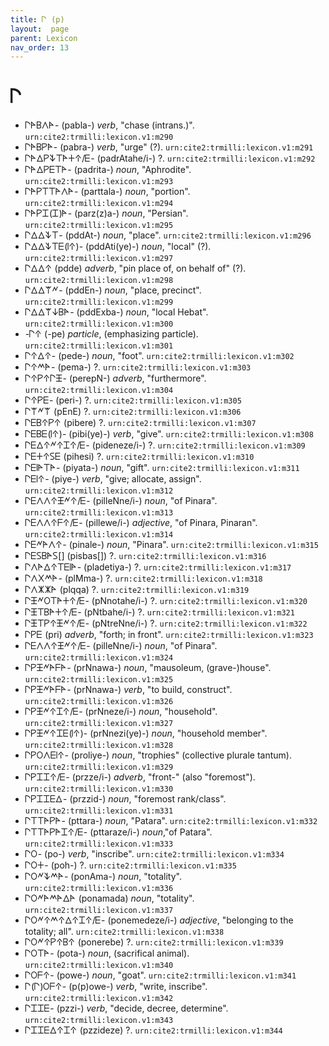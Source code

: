 ```yaml
---
title: 𐊓 (p)
layout:  page
parent: Lexicon
nav_order: 13
---
```




# 𐊓


- 𐊓𐊀𐊂𐊍𐊀- (pabla-) *verb*, "chase (intrans.)". `urn:cite2:trmilli:lexicon.v1:m290`
- 𐊓𐊀𐊂𐊕𐊀- (pabra-) *verb*, "urge" (?). `urn:cite2:trmilli:lexicon.v1:m291`
- 𐊓𐊀𐊅𐊕𐊙𐊗𐊀𐊛𐊁/𐊆- (padrAtahe/i-) ?. `urn:cite2:trmilli:lexicon.v1:m292`
- 𐊓𐊀𐊅𐊕𐊆𐊗𐊀- (padrita-) *noun*, "Aphrodite". `urn:cite2:trmilli:lexicon.v1:m293`
- 𐊓𐊀𐊕𐊗𐊗𐊀𐊍𐊀- (parttala-) *noun*, "portion". `urn:cite2:trmilli:lexicon.v1:m294`
- 𐊓𐊀𐊕𐊈(𐊈)𐊀- (parz(z)a-) *noun*, "Persian". `urn:cite2:trmilli:lexicon.v1:m295`
- 𐊓𐊅𐊅𐊙𐊗- (pddAt-) *noun*, "place". `urn:cite2:trmilli:lexicon.v1:m296`
- 𐊓𐊅𐊅𐊙𐊗𐊆(𐊊𐊁)- (pddAti(ye)-) *noun*, "local" (?). `urn:cite2:trmilli:lexicon.v1:m297`
- 𐊓𐊅𐊅𐊁 (pdde) *adverb*, "pin place of, on behalf of" (?). `urn:cite2:trmilli:lexicon.v1:m298`
- 𐊓𐊅𐊅𐊚𐊏- (pddEn-) *noun*, "place, precinct". `urn:cite2:trmilli:lexicon.v1:m299`
- 𐊓𐊅𐊅𐊚𐊜𐊂𐊀- (pddExba-) *noun*, "local Hebat". `urn:cite2:trmilli:lexicon.v1:m300`
- -𐊓𐊁 (-pe) *particle*, (emphasizing particle). `urn:cite2:trmilli:lexicon.v1:m301`
- 𐊓𐊁𐊅𐊁- (pede-) *noun*, "foot". `urn:cite2:trmilli:lexicon.v1:m302`
- 𐊓𐊁𐊎𐊀- (pema-) ?. `urn:cite2:trmilli:lexicon.v1:m303`
- 𐊓𐊁𐊕𐊁𐊓𐊑- (perepN-) *adverb*, "furthermore". `urn:cite2:trmilli:lexicon.v1:m304`
- 𐊓𐊁𐊕𐊆- (peri-) ?. `urn:cite2:trmilli:lexicon.v1:m305`
- 𐊓𐊚𐊏𐊚 (pEnE) ?. `urn:cite2:trmilli:lexicon.v1:m306`
- 𐊓𐊆𐊂𐊁𐊕𐊁 (pibere) ?. `urn:cite2:trmilli:lexicon.v1:m307`
- 𐊓𐊆𐊂𐊆(𐊊𐊁)- (pibi(ye)-) *verb*, "give". `urn:cite2:trmilli:lexicon.v1:m308`
- 𐊓𐊆𐊅𐊁𐊏𐊁𐊈𐊁/𐊆- (pideneze/i-) ?. `urn:cite2:trmilli:lexicon.v1:m309`
- 𐊓𐊆𐊛𐊁𐊖𐊆 (pihesi) ?. `urn:cite2:trmilli:lexicon.v1:m310`
- 𐊓𐊆𐊊𐊀𐊗𐊀- (piyata-) *noun*, "gift". `urn:cite2:trmilli:lexicon.v1:m311`
- 𐊓𐊆𐊊𐊁- (piye-) *verb*, "give; allocate, assign". `urn:cite2:trmilli:lexicon.v1:m312`
- 𐊓𐊆𐊍𐊍𐊁𐊑𐊏𐊁/𐊆- (pilleNne/i-) *noun*, "of Pinara". `urn:cite2:trmilli:lexicon.v1:m313`
- 𐊓𐊆𐊍𐊍𐊁𐊇𐊁/𐊆- (pillewe/i-) *adjective*, "of Pinara, Pinaran". `urn:cite2:trmilli:lexicon.v1:m314`
- 𐊓𐊆𐊏𐊀𐊍𐊁- (pinale-) *noun*, "Pinara". `urn:cite2:trmilli:lexicon.v1:m315`
- 𐊓𐊆𐊖𐊂𐊀𐊖[] (pisbas[]) ?. `urn:cite2:trmilli:lexicon.v1:m316`
- 𐊓𐊍𐊀𐊅𐊁𐊗𐊆𐊊𐊀- (pladetiya-) ?. `urn:cite2:trmilli:lexicon.v1:m317`
- 𐊓𐊍𐊐𐊎𐊀- (plMma-) ?. `urn:cite2:trmilli:lexicon.v1:m318`
- 𐊓𐊍𐊌𐊌𐊀 (plqqa) ?. `urn:cite2:trmilli:lexicon.v1:m319`
- 𐊓𐊑𐊏𐊒𐊗𐊀𐊛𐊁/𐊆- (pNnotahe/i-) ?. `urn:cite2:trmilli:lexicon.v1:m320`
- 𐊓𐊑𐊗𐊂𐊀𐊛𐊁/𐊆- (pNtbahe/i-) ?. `urn:cite2:trmilli:lexicon.v1:m321`
- 𐊓𐊑𐊗𐊕𐊁𐊑𐊏𐊁/𐊆- (pNtreNne/i-) ?. `urn:cite2:trmilli:lexicon.v1:m322`
- 𐊓𐊕𐊆 (pri) *adverb*, "forth; in front". `urn:cite2:trmilli:lexicon.v1:m323`
- 𐊓𐊆𐊍𐊍𐊁𐊑𐊏𐊁/𐊆- (pilleNne/i-) *noun*, "of Pinara". `urn:cite2:trmilli:lexicon.v1:m324`
- 𐊓𐊕𐊑𐊏𐊀𐊇𐊀- (prNnawa-) *noun*, "mausoleum, (grave-)house". `urn:cite2:trmilli:lexicon.v1:m325`
- 𐊓𐊕𐊑𐊏𐊀𐊇𐊀- (prNnawa-) *verb*, "to build, construct". `urn:cite2:trmilli:lexicon.v1:m326`
- 𐊓𐊕𐊑𐊏𐊁𐊈𐊁/𐊆- (prNneze/i-) *noun*, "household". `urn:cite2:trmilli:lexicon.v1:m327`
- 𐊓𐊕𐊑𐊏𐊁𐊈𐊆(𐊊𐊁)- (prNnezi(ye)-) *noun*, "household member". `urn:cite2:trmilli:lexicon.v1:m328`
- 𐊓𐊕𐊒𐊍𐊆𐊊𐊁- (proliye-) *noun*, "trophies" (collective plurale tantum). `urn:cite2:trmilli:lexicon.v1:m329`
- 𐊓𐊕𐊈𐊈𐊁/𐊆- (przze/i-) *adverb*, "front-" (also "foremost"). `urn:cite2:trmilli:lexicon.v1:m330`
- 𐊓𐊕𐊈𐊈𐊆𐊅- (przzid-) *noun*, "foremost rank/class". `urn:cite2:trmilli:lexicon.v1:m331`
- 𐊓𐊗𐊗𐊀𐊕𐊀- (pttara-) *noun*, "Patara". `urn:cite2:trmilli:lexicon.v1:m332`
- 𐊓𐊗𐊗𐊀𐊕𐊀𐊈𐊁/𐊆- (pttaraze/i-) *noun*,"of Patara". `urn:cite2:trmilli:lexicon.v1:m333`
- 𐊓𐊒- (po-) *verb*, "inscribe". `urn:cite2:trmilli:lexicon.v1:m334`
- 𐊓𐊒𐊛- (poh-) ?. `urn:cite2:trmilli:lexicon.v1:m335`
- 𐊓𐊒𐊏𐊙𐊎𐊀- (ponAma-) *noun*, "totality". `urn:cite2:trmilli:lexicon.v1:m336`
- 𐊓𐊒𐊏𐊀𐊎𐊀𐊅𐊀 (ponamada) *noun*, "totality". `urn:cite2:trmilli:lexicon.v1:m337`
- 𐊓𐊒𐊏𐊁𐊎𐊁𐊅𐊁𐊈𐊁/𐊆- (ponemedeze/i-) *adjective*, "belonging to the totality; all". `urn:cite2:trmilli:lexicon.v1:m338`
- 𐊓𐊒𐊏𐊁𐊕𐊁𐊂𐊁 (ponerebe) ?. `urn:cite2:trmilli:lexicon.v1:m339`
- 𐊓𐊒𐊗𐊀- (pota-) *noun*, (sacrifical animal). `urn:cite2:trmilli:lexicon.v1:m340`
- 𐊓𐊒𐊇𐊁- (powe-) *noun*, "goat". `urn:cite2:trmilli:lexicon.v1:m341`
- 𐊓(𐊓)𐊒𐊇𐊁- (p(p)owe-) *verb*, "write, inscribe". `urn:cite2:trmilli:lexicon.v1:m342`
- 𐊓𐊈𐊈𐊆- (pzzi-) *verb*, "decide, decree, determine". `urn:cite2:trmilli:lexicon.v1:m343`
- 𐊓𐊈𐊈𐊆𐊅𐊁𐊈𐊁 (pzzideze) ?. `urn:cite2:trmilli:lexicon.v1:m344`